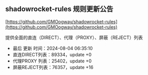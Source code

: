 ## shadowrocket-rules 规则更新公告

[https://github.com/GMOogway/shadowrocket-rules](https://github.com/GMOogway/shadowrocket-rules)

提供全面的直连（DIRECT）、代理（PROXY）、屏蔽（REJECT）列表
- 最后 更新 时间：2024-08-04 06:35:10
- 直连DIRECT列表：89334，update +0
- 代理PROXY 列表：25402，update +0
- 屏蔽REJECT列表：76357，update +16